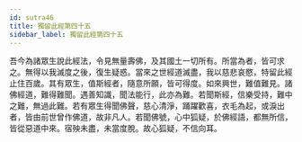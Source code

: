 ```yaml
---
id: sutra46
title: 獨留此經第四十五
sidebar_label: 獨留此經第四十五
---
```


吾今為諸眾生說此經法，令見無量壽佛，及其國土一切所有。所當為者，皆可求之。無得以我滅度之後，復生疑惑。當來之世經道滅盡，我以慈悲哀愍，特留此經止住百歲。其有眾生，值斯經者，隨意所願，皆可得度。如來興世，難值難見。諸佛經道，難得難聞。遇善知識，聞法能行，此亦為難。若聞斯經，信樂受持，難中之難，無過此難。若有眾生得聞佛聲，慈心清淨，踊躍歡喜，衣毛為起，或淚出者，皆由前世曾作佛道，故非凡人。若聞佛號，心中狐疑，於佛經語，都無所信，皆從惡道中來。宿殃未盡，未當度脫。故心狐疑，不信向耳。